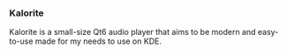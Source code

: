 ### Kalorite

Kalorite is a small-size Qt6 audio player that aims to be modern and easy-to-use made for my needs to use on KDE.